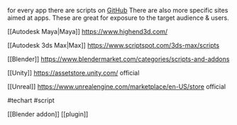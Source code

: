 for every app there are scripts on [GitHub](https://github.com/)
There are also more specific sites aimed at apps. 
These are great for exposure to the target audience & users.

[[Autodesk Maya|Maya]]
https://www.highend3d.com/

[[Autodesk 3ds Max|Max]]
https://www.scriptspot.com/3ds-max/scripts

[[Blender]]
https://www.blendermarket.com/categories/scripts-and-addons

[[Unity]]
https://assetstore.unity.com/ official

[[Unreal]]
https://www.unrealengine.com/marketplace/en-US/store official 


#techart #script

[[Blender addon]]
[[plugin]]